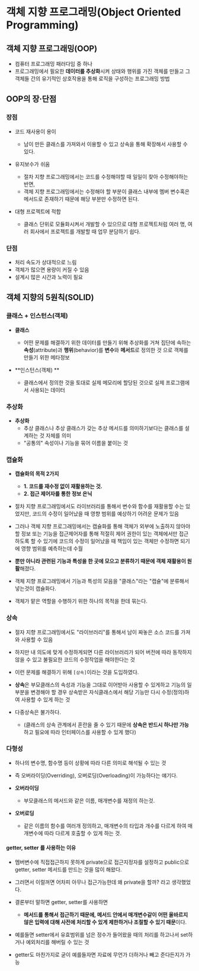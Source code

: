 # 객체 지향 프로그래밍(Object Oriented Programming)

## 객체 지향 프로그래밍(OOP)
- 컴퓨터 프로그래밍 패러다임 중 하나
- 프로그래밍에서 필요한 **데이터를 추상화**시켜 상태와 행위를 가진 객체를 만들고 그 객체들 간의 유기적인 상호작용을 통해 로직을 구성하는 프로그래밍 방법

##  OOP의 장·단점
### 장점
- 코드 재사용이 용이
    - 남이 만든 클래스를 가져와서 이용할 수 있고 상속을 통해 확장해서 사용할 수 있다.

- 유지보수가 쉬움
    - 절차 지향 프로그래밍에서는 코드를 수정해야할 때 일일이 찾아 수정해야하는 반면,
    - 객체 지향 프로그래밍에서는 수정해야 할 부분이 클래스 내부에 멤버 변수혹은 메서드로 존재하기 때문에 해당 부분만 수정하면 된다. 

- 대형 프로젝트에 적합
    - 클래스 단위로 모듈화시켜서 개발할 수 있으므로 대형 프로젝트처럼 여러 명, 여러 회사에서 프로젝트를 개발할 때 업무 분담하기 쉽다.

### 단점
- 처리 속도가 상대적으로 느림
- 객체가 많으면 용량이 커질 수 있음
- 설계시 많은 시간과 노력이 필요


## 객체 지향의 5원칙(SOLID)
### 클래스 + 인스턴스(객체)
- **클래스**
    - 어떤 문제를 해결하기 위한 데이터를 만들기 위해 추상화를 거쳐 집단에 속하는 **속성**(attribute)과 **행위**(behavior)를 **변수**와 **메서드**로 정의한 것 으로 객체를 만들기 위한 메타정보

- **인스턴스(객체) **
    - 클래스에서 정의한 것을 토대로 실제 메모리에 할당된 것으로 실제 프로그램에서 사용되는 데이터

### 추상화
- **추상화**
    - 추상 클래스나 추상 클래스가 갖는 추상 메서드를 의미하기보다는 클래스를 설계하는 것 자체를 의미
    - "공통의" 속성이나 기능을 묶어 이름을 붙이는 것

### 캡슐화
- **캡슐화의 목적 2가지**
    - **1. 코드를 재수정 없이 재활용하는 것.**
    - **2. 접근 제어자를 통한 정보 은닉**

- 절차 지향 프로그래밍에서도 라이브러리를 통해서 변수와 함수를 재활용할 수는 있었지만, 코드의 수정이 일어났을 때 영향 범위를 예상하기 어려운 문제가 있음

- 그러나 객체 지향 프로그래밍에서는 캡슐화를 통해 객체가 외부에 노출하지 않아야할 정보 또는 기능을 접근제어자를 통해 적절히 제어 권한이 있는 객체에서만 접근하도록 할 수 있기에 코드의 수정이 일어났을 때 책임이 있는 객체만 수정하면 되기에 영향 범위를 예측하는데 수월
- **뿐만 아니라 관련된 기능과 특성을 한 곳에 모으고 분류하기 때문에 객체 재활용이 원활**해졌다.

- 객체 지향 프로그래밍에서 기능과 특성의 모음을 "클래스"라는 "캡슐"에 분류해서 넣는것이 캡슐화다.
- 객체가 맡은 역할을 수행하기 위한 하나의 목적을 한데 묶는다.

### 상속
- 절자 지향 프로그래밍에서도 "라이브러리"를 통해서 남이 짜놓은 소스 코드를 가져와 사용할 수 있음
- 하지만 내 의도에 맞게 수정하게되면 다른 라이브러리가 되어 버전에 따라 동작하지 않을 수 있고 불필요한 코드의 수정작업을 해야한다는 것

- 이런 문제를 해결하기 위해 `[상속]`이라는 것을 도입하였다.

- **상속**은 부모클래스의 속성과 기능을 그대로 이어받아 사용할 수 있게하고 기능의 일부분을 변경해야 할 경우 상속받은 자식클래스에서 해당 기능만 다시 수정(정의)하여 사용할 수 있게 하는 것

- 다중상속은 불가하다.
    - (클래스의 상속 관계에서 혼란을 줄 수 있기 때문에 **상속은 반드시 하나만 가능**하고 필요에 따라 인터페이스를 사용할 수 있게 했다)

### 다형성
- 하나의 변수명, 함수명 등이 상황에 따라 다른 의미로 해석될 수 있는 것

- 즉 오버라이딩(Overriding), 오버로딩(Overloading)이 가능하다는 얘기다.

- **오버라이딩**
    - 부모클래스의 메서드와 같은 이름, 매개변수를 재정의 하는것.

- **오버로딩** 
    - 같은 이름의 함수를 여러개 정의하고, 매개변수의 타입과 개수를 다르게 하여 매개변수에 따라 다르게 호출할 수 있게 하는 것.

#### getter, setter 를 사용하는 이유
- 멤버변수에 직접접근하지 못하게 private으로 접근지정자를 설정하고 public으로 getter, setter 메서드를 만드는 것을 많이 해왔다.

- 그러면서 이럴꺼면 어차피 아무나 접근가능한데 왜 private을 할까? 라고 생각했었다.

- 결론부터 말하면 getter, setter를 사용하면
    - **메서드를 통해서 접근하기 때문에, 메서드 안에서 매개변수같이 어떤 올바르지 않은 입력에 대해 사전에 처리할 수 있게 제한하거나 조절할 수 있기 때문**이다.

- 예를들면 setter에서 유효범위를 넘은 정수가 들어왔을 때의 처리를 하고나서 set하거나 예외처리를 해버릴 수 있는 것

- getter도 마찬가지로 굳이 예를들자면 자료에 무언가 더하거나 빼고 준다든지가 가능
